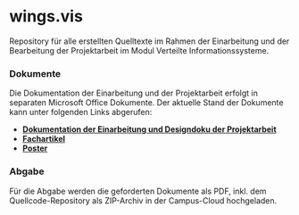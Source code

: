 # wings.vis 

Repository für alle erstellten Quelltexte im Rahmen der Einarbeitung und der Bearbeitung der Projektarbeit im Modul Verteilte Informationssysteme.

### Dokumente
Die Dokumentation der Einarbeitung und der Projektarbeit erfolgt in separaten Microsoft Office Dokumente.
Der aktuelle Stand der Dokumente kann unter folgenden Links abgerufen:

* **[Dokumentation der Einarbeitung und Designdoku der Projektarbeit](https://studhswismarde.sharepoint.com/:w:/s/VerteilteInformationssysteme755/EehfJpN4yZZKisdVfvI8UsEBz7VNO68YVLkYPThX-lSnqQ?e=xcy44L)**
* **[Fachartikel](https://studhswismarde.sharepoint.com/:w:/s/VerteilteInformationssysteme755/EehfJpN4yZZKisdVfvI8UsEBz7VNO68YVLkYPThX-lSnqQ?e=xcy44L)**
* **[Poster](https://studhswismarde.sharepoint.com/:w:/s/VerteilteInformationssysteme755/EehfJpN4yZZKisdVfvI8UsEBz7VNO68YVLkYPThX-lSnqQ?e=xcy44L)**


### Abgabe
Für die Abgabe werden die geforderten Dokumente als PDF, inkl. dem Quellcode-Repository als ZIP-Archiv in der Campus-Cloud hochgeladen.
